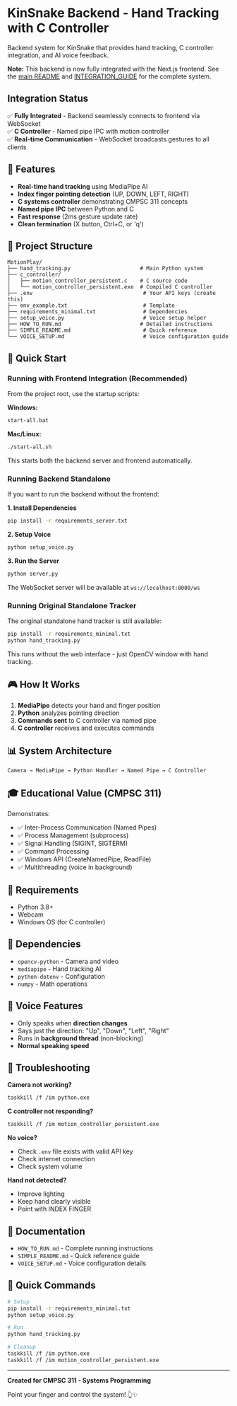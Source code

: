 # KinSnake Backend - Hand Tracking with C Controller

Backend system for KinSnake that provides hand tracking, C controller integration, and AI voice feedback.

**Note:** This backend is now fully integrated with the Next.js frontend. See the [main README](../README.md) and [INTEGRATION_GUIDE](../INTEGRATION_GUIDE.md) for the complete system.

## Integration Status

✅ **Fully Integrated** - Backend seamlessly connects to frontend via WebSocket  
✅ **C Controller** - Named pipe IPC with motion controller  
✅ **Real-time Communication** - WebSocket broadcasts gestures to all clients

## 🎯 Features

- **Real-time hand tracking** using MediaPipe AI
- **Index finger pointing detection** (UP, DOWN, LEFT, RIGHT)
- **C systems controller** demonstrating CMPSC 311 concepts
- **Named pipe IPC** between Python and C
- **Fast response** (2ms gesture update rate)
- **Clean termination** (X button, Ctrl+C, or 'q')

## 📁 Project Structure

```
MotionPlay/
├── hand_tracking.py                      # Main Python system
├── c_controller/
│   ├── motion_controller_persistent.c    # C source code
│   └── motion_controller_persistent.exe  # Compiled C controller
├── .env                                   # Your API keys (create this)
├── env_example.txt                        # Template
├── requirements_minimal.txt               # Dependencies
├── setup_voice.py                         # Voice setup helper
├── HOW_TO_RUN.md                         # Detailed instructions
├── SIMPLE_README.md                       # Quick reference
└── VOICE_SETUP.md                         # Voice configuration guide
```

## 🚀 Quick Start

### Running with Frontend Integration (Recommended)

From the project root, use the startup scripts:

**Windows:**
```bash
start-all.bat
```

**Mac/Linux:**
```bash
./start-all.sh
```

This starts both the backend server and frontend automatically.

### Running Backend Standalone

If you want to run the backend without the frontend:

**1. Install Dependencies**
```bash
pip install -r requirements_server.txt
```

**2. Setup Voice**
```bash
python setup_voice.py
```

**3. Run the Server**
```bash
python server.py
```

The WebSocket server will be available at `ws://localhost:8000/ws`

### Running Original Standalone Tracker

The original standalone hand tracker is still available:

```bash
pip install -r requirements_minimal.txt
python hand_tracking.py
```

This runs without the web interface - just OpenCV window with hand tracking.

## 🎮 How It Works

1. **MediaPipe** detects your hand and finger position
2. **Python** analyzes pointing direction
3. **Commands sent** to C controller via named pipe
5. **C controller** receives and executes commands

## 📊 System Architecture

```
Camera → MediaPipe → Python Handler → Named Pipe → C Controller
```

## 🎓 Educational Value (CMPSC 311)

Demonstrates:
- ✅ Inter-Process Communication (Named Pipes)
- ✅ Process Management (subprocess)
- ✅ Signal Handling (SIGINT, SIGTERM)
- ✅ Command Processing
- ✅ Windows API (CreateNamedPipe, ReadFile)
- ✅ Multithreading (voice in background)

## 🔧 Requirements

- Python 3.8+
- Webcam
- Windows OS (for C controller)

## 📝 Dependencies

- `opencv-python` - Camera and video
- `mediapipe` - Hand tracking AI
- `python-dotenv` - Configuration
- `numpy` - Math operations

## 🎤 Voice Features

- Only speaks when **direction changes**
- Says just the direction: "Up", "Down", "Left", "Right"
- Runs in **background thread** (non-blocking)
- **Normal speaking speed**

## 🐛 Troubleshooting

**Camera not working?**
```bash
taskkill /f /im python.exe
```

**C controller not responding?**
```bash
taskkill /f /im motion_controller_persistent.exe
```

**No voice?**
- Check `.env` file exists with valid API key
- Check internet connection
- Check system volume

**Hand not detected?**
- Improve lighting
- Keep hand clearly visible
- Point with INDEX FINGER

## 📖 Documentation

- `HOW_TO_RUN.md` - Complete running instructions
- `SIMPLE_README.md` - Quick reference guide
- `VOICE_SETUP.md` - Voice configuration details

## 🎯 Quick Commands

```bash
# Setup
pip install -r requirements_minimal.txt
python setup_voice.py

# Run
python hand_tracking.py

# Cleanup
taskkill /f /im python.exe
taskkill /f /im motion_controller_persistent.exe
```

---

**Created for CMPSC 311 - Systems Programming**

Point your finger and control the system! 👆✨
